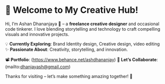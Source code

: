 # 🎥 Welcome to My Creative Hub!  

Hi, I’m Ashan Dhananjaya 👋 – a **freelance creative designer** and occasional code tinkerer. I love blending storytelling and technology to craft compelling visuals and innovative projects.  

💡 **Currently Exploring**: Brand Identity design, Creative design, video editing
✨ **Passionate About**: Creativity, storytelling, and innovation.  

📽️ **Portfolio**: (https://www.behance.net/ashdhananjay)
📧 **Let’s Collaborate**: (mailto:dhanjayash@gmail.com)  

Thanks for visiting – let’s make something amazing together! 🚀
